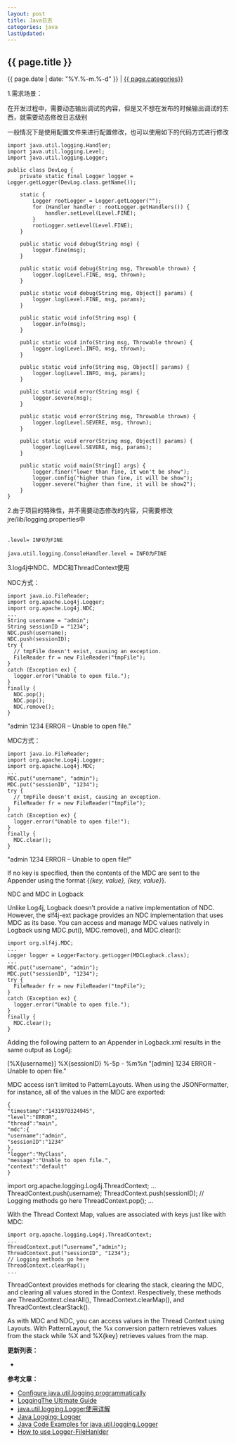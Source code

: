 ```yaml
---
layout: post
title: Java日志
categories: java
lastUpdated:
---
```


## {{ page.title }}

{{ page.date | date: "%Y.%-m.%-d" }} | <a href="/archive#{{ page.categories }}">{{ page.categories}}</a>

  
1.需求场景：

在开发过程中，需要动态输出调试的内容，但是又不想在发布的时候输出调试的东西，就需要动态修改日志级别

一般情况下是使用配置文件来进行配置修改，也可以使用如下的代码方式进行修改

```
import java.util.logging.Handler;
import java.util.logging.Level;
import java.util.logging.Logger;

public class DevLog {
	private static final Logger logger = Logger.getLogger(DevLog.class.getName());
	
	static {
		Logger rootLogger = Logger.getLogger("");
		for (Handler handler : rootLogger.getHandlers()) {
			handler.setLevel(Level.FINE);
		}
		rootLogger.setLevel(Level.FINE);
	}
	
	public static void debug(String msg) {
		logger.fine(msg);
	}
	
	public static void debug(String msg, Throwable thrown) {
		logger.log(Level.FINE, msg, thrown);
	}
	
	public static void debug(String msg, Object[] params) {
		logger.log(Level.FINE, msg, params);
	}
	
	public static void info(String msg) {
		logger.info(msg);
	}
	
	public static void info(String msg, Throwable thrown) {
		logger.log(Level.INFO, msg, thrown);
	}
	
	public static void info(String msg, Object[] params) {
		logger.log(Level.INFO, msg, params);
	}
	
	public static void error(String msg) {
		logger.severe(msg);
	}
	
	public static void error(String msg, Throwable thrown) {
		logger.log(Level.SEVERE, msg, thrown);
	}
	
	public static void error(String msg, Object[] params) {
		logger.log(Level.SEVERE, msg, params);
	}
	
	public static void main(String[] args) {
		logger.finer("lower than fine, it won't be show");
		logger.config("higher than fine, it will be show");
		logger.severe("higher than fine, it will be show2");
	}
}
```

2.由于项目的特殊性，并不需要动态修改的内容，只需要修改jre/lib/logging.properties中

```

.level= INFO为FINE

java.util.logging.ConsoleHandler.level = INFO为FINE

```

3.log4j中NDC、MDC和ThreadContext使用

NDC方式：

```
import java.io.FileReader;
import org.apache.Log4j.Logger;
import org.apache.Log4j.NDC;
...
String username = "admin";
String sessionID = "1234";
NDC.push(username);
NDC.push(sessionID);
try {
  // tmpFile doesn't exist, causing an exception.
  FileReader fr = new FileReader("tmpFile");
}
catch (Exception ex) {
  logger.error("Unable to open file.");
}
finally {
  NDC.pop();
  NDC.pop();
  NDC.remove();
}
```

<PatternLayout pattern="%x %-5p - %m%n" />

"admin 1234 ERROR – Unable to open file."

MDC方式：

```
import java.io.FileReader;
import org.apache.Log4j.Logger;
import org.apache.Log4j.MDC;
...
MDC.put("username", "admin");
MDC.put("sessionID", "1234");
try {
  // tmpFile doesn't exist, causing an exception.
  FileReader fr = new FileReader("tmpFile");
}
catch (Exception ex) {
  logger.error("Unable to open file!");
}
finally {
  MDC.clear();
}
```

<PatternLayout pattern="%X{username} %X{sessionID} %-5p - %m%n" />
"admin 1234 ERROR – Unable to open file!"

 
 
If no key is specified, then the contents of the MDC are sent to the Appender using the format {_{key, value}, {key, value}_}.


NDC and MDC in Logback

Unlike Log4j, Logback doesn’t provide a native implementation of NDC. 
However, the slf4j-ext package provides an NDC implementation that uses MDC as its base.
You can access and manage MDC values natively in Logback using MDC.put(), MDC.remove(), and MDC.clear():
 
```
import org.slf4j.MDC;
...
Logger logger = LoggerFactory.getLogger(MDCLogback.class);
...
MDC.put("username", "admin");
MDC.put("sessionID", "1234");
try {
  FileReader fr = new FileReader("tmpFile");
}
catch (Exception ex) {
  logger.error("Unable to open file.");
}
finally {
  MDC.clear();
}
```
 
Adding the following pattern to an Appender in Logback.xml results in the same output as Log4j:
 

 <Pattern>[%X{username}] %X{sessionID} %-5p - %m%n</Pattern>
"[admin] 1234 ERROR - Unable to open file."

 
MDC access isn’t limited to PatternLayouts. When using the JSONFormatter, for instance, all of the values in the MDC are exported:

```
{
"timestamp":"1431970324945",
"level":"ERROR",
"thread":"main",
"mdc":{
"username":"admin",
"sessionID":"1234"
},
"logger":"MyClass",
"message":"Unable to open file.",
"context":"default"
}
```


 

import org.apache.logging.Log4j.ThreadContext;
...
ThreadContext.push(username);
ThreadContext.push(sessionID);
// Logging methods go here
ThreadContext.pop();
...
 
 
With the Thread Context Map, values are associated with keys just like with MDC:

```
import org.apache.logging.Log4j.ThreadContext;
...
ThreadContext.put(“username”,"admin");
ThreadContext.put("sessionID", "1234");
// Logging methods go here
ThreadContext.clearMap();
...
```
 
ThreadContext provides methods for clearing the stack, clearing the MDC, and clearing all values stored in the Context. Respectively, these methods are ThreadContext.clearAll(), ThreadContext.clearMap(), and ThreadContext.clearStack().

As with MDC and NDC, you can access values in the Thread Context using Layouts. With PatternLayout, the %x conversion pattern retrieves values from the stack while %X and %X{key} retrieves values from the map.


**更新列表：**

*



**参考文章：**

* [Configure java.util.logging programmatically][1]
* [LoggingThe Ultimate Guide][2]
* [java.util.logging.Logger使用详解][3]
* [Java Logging: Logger][4]
* [Java Code Examples for java.util.logging.Logger][5]
* [How to use Logger-FileHanlder][6]


[1]: https://blog.cag.se/?p=835
[2]: https://www.loggly.com/ultimate-guide/java-logging-basics/
[3]: http://blog.sina.com.cn/s/blog_7637a5360102uvuz.html
[4]: http://www.cnblogs.com/hephec/p/4579617.html
[5]: https://www.programcreek.com/java-api-examples/java.util.logging.Logger
[6]: https://www.java-tips.org/java-se-tips-100019/36-java-util-logging/2025-how-to-use-logger.html
